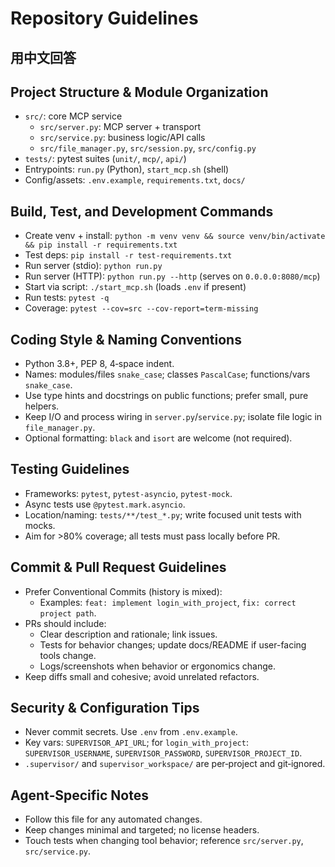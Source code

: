 # Repository Guidelines
## 用中文回答

## Project Structure & Module Organization
- `src/`: core MCP service
  - `src/server.py`: MCP server + transport
  - `src/service.py`: business logic/API calls
  - `src/file_manager.py`, `src/session.py`, `src/config.py`
- `tests/`: pytest suites (`unit/`, `mcp/`, `api/`)
- Entrypoints: `run.py` (Python), `start_mcp.sh` (shell)
- Config/assets: `.env.example`, `requirements.txt`, `docs/`

## Build, Test, and Development Commands
- Create venv + install: `python -m venv venv && source venv/bin/activate && pip install -r requirements.txt`
- Test deps: `pip install -r test-requirements.txt`
- Run server (stdio): `python run.py`
- Run server (HTTP): `python run.py --http` (serves on `0.0.0.0:8080/mcp`)
- Start via script: `./start_mcp.sh` (loads `.env` if present)
- Run tests: `pytest -q`
- Coverage: `pytest --cov=src --cov-report=term-missing`

## Coding Style & Naming Conventions
- Python 3.8+, PEP 8, 4‑space indent.
- Names: modules/files `snake_case`; classes `PascalCase`; functions/vars `snake_case`.
- Use type hints and docstrings on public functions; prefer small, pure helpers.
- Keep I/O and process wiring in `server.py`/`service.py`; isolate file logic in `file_manager.py`.
- Optional formatting: `black` and `isort` are welcome (not required).

## Testing Guidelines
- Frameworks: `pytest`, `pytest-asyncio`, `pytest-mock`.
- Async tests use `@pytest.mark.asyncio`.
- Location/naming: `tests/**/test_*.py`; write focused unit tests with mocks.
- Aim for >80% coverage; all tests must pass locally before PR.

## Commit & Pull Request Guidelines
- Prefer Conventional Commits (history is mixed):
  - Examples: `feat: implement login_with_project`, `fix: correct project path`.
- PRs should include:
  - Clear description and rationale; link issues.
  - Tests for behavior changes; update docs/README if user-facing tools change.
  - Logs/screenshots when behavior or ergonomics change.
- Keep diffs small and cohesive; avoid unrelated refactors.

## Security & Configuration Tips
- Never commit secrets. Use `.env` from `.env.example`.
- Key vars: `SUPERVISOR_API_URL`; for `login_with_project`: `SUPERVISOR_USERNAME`, `SUPERVISOR_PASSWORD`, `SUPERVISOR_PROJECT_ID`.
- `.supervisor/` and `supervisor_workspace/` are per‑project and git‑ignored.

## Agent‑Specific Notes
- Follow this file for any automated changes.
- Keep changes minimal and targeted; no license headers.
- Touch tests when changing tool behavior; reference `src/server.py`, `src/service.py`.

